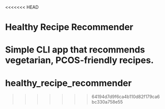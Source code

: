 <<<<<<< HEAD
# Healthy Recipe Recommender

Simple CLI app that recommends vegetarian, PCOS-friendly recipes.
=======
# healthy_recipe_recommender
>>>>>>> 64194d7d9f6ca4b110d82f179ca6bc330a758e55
